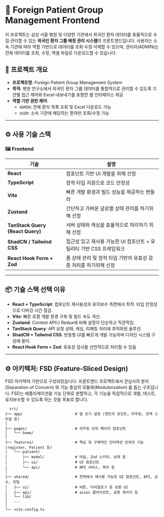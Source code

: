 # 🏥 Foreign Patient Group Management Frontend

이 프로젝트는 삼성 서울 병원 및 다양한 기관에서 외국인 환자 데이터를 효율적으로 수집·관리할 수 있는 **외국인 환자 그룹 배정 관리 시스템**의 프론트엔드입니다. 사용자는 소속 기관에 따라 역할 기반으로 데이터를 조회·수정·삭제할 수 있으며, 관리자(ADMIN)는 전체 데이터를 조회, 수정, 엑셀 파일로 다운로드할 수 있습니다.

## 🚀 프로젝트 개요

- **프로젝트명**: Foreign Patient Group Management System
- **목적**: 병원 연구소에서 외국인 환자 그룹 데이터를 통합적으로 관리할 수 있도록 기관별 접근 제어와 Excel 내보내기를 포함한 웹 인터페이스 제공
- **역할 기반 권한 제어**:
  - `ADMIN`: 전체 환자 목록 조회 및 Excel 다운로드 가능
  - `USER`: 소속 기관에 해당하는 환자만 조회/수정 가능

---

## ⚙️ 사용 기술 스택

### 🖼️ Frontend

| 기술                             | 설명                                                                 |
| -------------------------------- | -------------------------------------------------------------------- |
| **React**                        | 컴포넌트 기반 UI 개발을 위해 선정                                    |
| **TypeScript**                   | 정적 타입 지원으로 코드 안정성                                       |
| **Vite**                         | 빠른 개발 환경과 빌드 성능을 제공하는 번들러                         |
| **Zustand**                      | 간단하고 가벼운 글로벌 상태 관리를 하기위해 선정                     |
| **TanStack Query (React Query)** | 서버 상태와 캐싱을 효율적으로 처리하기 위해 선정                     |
| **ShadCN / Tailwind CSS**        | 접근성 있고 재사용 가능한 UI 컴포넌트 + 유틸리티 기반 CSS 프레임워크 |
| **React Hook Form + Zod**        | 폼 상태 관리 및 정적 타입 기반의 유효성 검증 처리를 하기위해 선정    |


---

## 📦 기술 스택 선택 이유

- **React + TypeScript**: 컴포넌트 재사용성과 유지보수 측면에서 최적. 타입 안정성으로 디버깅 시간 절감.
- **Vite**: 빠른 로컬 개발 환경 구축 및 빌드 속도 개선.
- **Zustand**: Context API나 Redux에 비해 설정이 단순하고 직관적임.
- **TanStack Query**: API 요청 상태, 캐싱, 리페칭 처리에 최적화된 솔루션.
- **ShadCN + Tailwind CSS**: 반응형 UI를 빠르게 개발 가능하며 디자인 시스템 구성에 용이.
- **React Hook Form + Zod**: 유효성 검사를 선언적으로 처리할 수 있음

---

## ⚙️ 아키텍처: FSD (Feature-Sliced Design)
FSD 아키텍처 기반으로 구성되었습니다. 
프론트엔드 프로젝트에서 관심사의 분리(Separation of Concern) 와 기능 중심의 모듈화(Modularization) 를 돕는 구조입니다.
FSD는 애플리케이션을 기능 단위로 분할하고, 각 기능을 독립적으로 개발, 테스트, 유지보수할 수 있도록 하는 것을 목표로 합니다.

```
  src/
├── app/                        # 앱 초기 설정 (엔트리 포인트, 라우팅, 전역 스타일 등)
│
├── pages/                      # 라우팅 단위 페이지 컴포넌트
│   └── home/
│
├── features/                   # 핵심 및 구체적인 인터렉션 단위의 기능 (register, Patient 등)
│   └── patient/
│       ├── model/              # 타입, Zod 스키마, 상태 등
│       ├── ui/                 # UI 컴포넌트
│       └── api/                # API 서비스, 쿼리 등
│
├── shared/                     # 전역에서 재사용 가능한 UI 컴포넌트, API, 상수, 유틸
│   ├── ui/                     # 버튼, 다이얼로그 등 공용 UI
│   ├── api/                    # axios 클라이언트, 공용 쿼리키 등
│   └── lib/
|   ...                   
│
└── vite.config.ts

```
